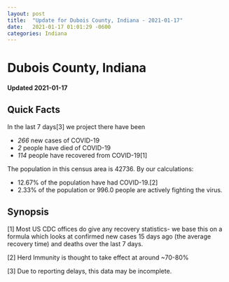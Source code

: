 ```yaml
---
layout: post
title:  "Update for Dubois County, Indiana - 2021-01-17"
date:   2021-01-17 01:01:29 -0600
categories: Indiana
---
```


# Dubois County, Indiana
#### Updated 2021-01-17

## Quick Facts

In the last 7 days[3] we project there have been
- *266* new cases of COVID-19
- *2* people have died of COVID-19
- *114* people have recovered from COVID-19[1]

The population in this census area is 42736. By our calculations:
- 12.67% of the population have had COVID-19.[2]
- 2.33% of the population or 996.0 people are actively fighting the virus.

## Synopsis




[1] Most US CDC offices do give any recovery statistics- we base this on a formula which looks at confirmed new cases
15 days ago (the average recovery time) and deaths over the last 7 days.

[2] Herd Immunity is thought to take effect at around ~70-80%

[3] Due to reporting delays, this data may be incomplete.
 
    